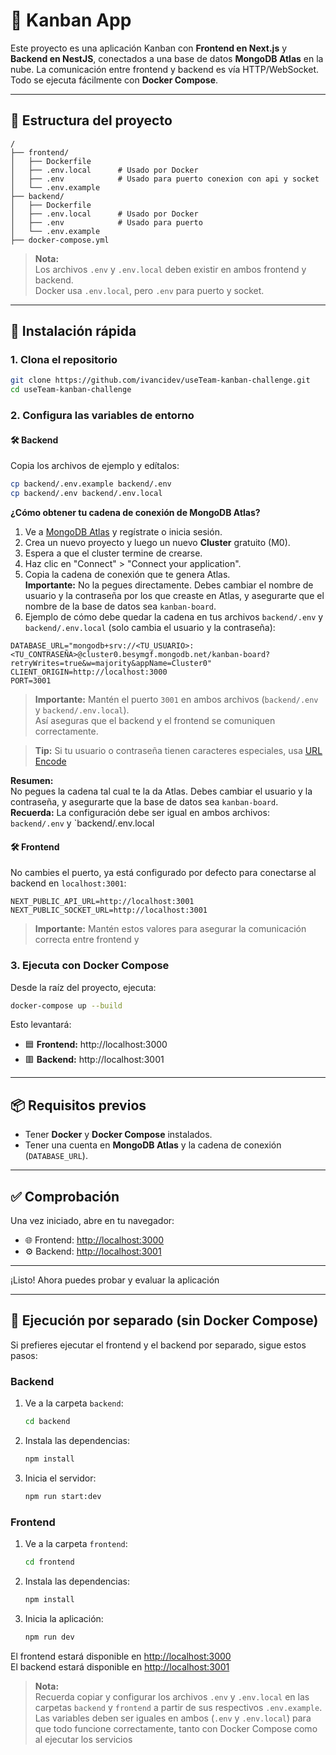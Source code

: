 # 🧩 Kanban App 

Este proyecto es una aplicación Kanban con **Frontend en Next.js** y **Backend en NestJS**, conectados a una base de datos **MongoDB Atlas** en la nube. La comunicación entre frontend y backend es vía HTTP/WebSocket. Todo se ejecuta fácilmente con **Docker Compose**.

---

## 📁 Estructura del proyecto

```
/
├── frontend/
│   ├── Dockerfile
│   ├── .env.local      # Usado por Docker
│   ├── .env            # Usado para puerto conexion con api y socket
│   └── .env.example
├── backend/
│   ├── Dockerfile
│   ├── .env.local      # Usado por Docker
│   ├── .env            # Usado para puerto
│   └── .env.example
├── docker-compose.yml
```

> **Nota:**  
> Los archivos `.env` y `.env.local` deben existir en ambos frontend y backend.  
> Docker usa `.env.local`, pero `.env` para puerto y socket.

---

## 🚀 Instalación rápida

### 1. Clona el repositorio

```bash
git clone https://github.com/ivancidev/useTeam-kanban-challenge.git
cd useTeam-kanban-challenge
```

### 2. Configura las variables de entorno

#### 🛠️ Backend

Copia los archivos de ejemplo y edítalos:

```bash
cp backend/.env.example backend/.env
cp backend/.env backend/.env.local
```

**¿Cómo obtener tu cadena de conexión de MongoDB Atlas?**

1. Ve a [MongoDB Atlas](https://www.mongodb.com/cloud/atlas/register) y regístrate o inicia sesión.
2. Crea un nuevo proyecto y luego un nuevo **Cluster** gratuito (M0).
3. Espera a que el cluster termine de crearse.
4. Haz clic en "Connect" > "Connect your application".
5. Copia la cadena de conexión que te genera Atlas.  
   **Importante:** No la pegues directamente. Debes cambiar el nombre de usuario y la contraseña por los que creaste en Atlas, y asegurarte que el nombre de la base de datos sea `kanban-board`.
6. Ejemplo de cómo debe quedar la cadena en tus archivos `backend/.env` y `backend/.env.local` (solo cambia el usuario y la contraseña):

```
DATABASE_URL="mongodb+srv://<TU_USUARIO>:<TU_CONTRASEÑA>@cluster0.besymgf.mongodb.net/kanban-board?retryWrites=true&w=majority&appName=Cluster0"
CLIENT_ORIGIN=http://localhost:3000
PORT=3001
```

> **Importante:** Mantén el puerto `3001` en ambos archivos (`backend/.env` y `backend/.env.local`).  
> Así aseguras que el backend y el frontend se comuniquen correctamente.

> **Tip:** Si tu usuario o contraseña tienen caracteres especiales, usa [URL Encode](https://www.urlencoder.io/)

**Resumen:**  
No pegues la cadena tal cual te la da Atlas. Debes cambiar el usuario y la contraseña, y asegurarte que la base de datos sea `kanban-board`.  
**Recuerda:** La configuración debe ser igual en ambos archivos: `backend/.env` y `backend/.env.local


#### 🛠️ Frontend

No cambies el puerto, ya está configurado por defecto para conectarse al backend en `localhost:3001`:

```
NEXT_PUBLIC_API_URL=http://localhost:3001
NEXT_PUBLIC_SOCKET_URL=http://localhost:3001
```

> **Importante:** Mantén estos valores para asegurar la comunicación correcta entre frontend y

### 3. Ejecuta con Docker Compose

Desde la raíz del proyecto, ejecuta:

```bash
docker-compose up --build
```

Esto levantará:

- 🟦 **Frontend:** http://localhost:3000
- 🟥 **Backend:** http://localhost:3001

---

## 📦 Requisitos previos

- Tener **Docker** y **Docker Compose** instalados.
- Tener una cuenta en **MongoDB Atlas** y la cadena de conexión (`DATABASE_URL`).

---

## ✅ Comprobación

Una vez iniciado, abre en tu navegador:

- 🌐 Frontend: [http://localhost:3000](http://localhost:3000)
- ⚙️ Backend: [http://localhost:3001](http://localhost:3001)

---


¡Listo! Ahora puedes probar y evaluar la aplicación

---

## 🚦 Ejecución por separado (sin Docker Compose)

Si prefieres ejecutar el frontend y el backend por separado, sigue estos pasos:

### Backend

1. Ve a la carpeta `backend`:
    ```bash
    cd backend
    ```
2. Instala las dependencias:
    ```bash
    npm install
    ```
3. Inicia el servidor:
    ```bash
    npm run start:dev
    ```

### Frontend

1. Ve a la carpeta `frontend`:
    ```bash
    cd frontend
    ```
2. Instala las dependencias:
    ```bash
    npm install
    ```
3. Inicia la aplicación:
    ```bash
    npm run dev
    ```

El frontend estará disponible en [http://localhost:3000](http://localhost:3000)  
El backend estará disponible en [http://localhost:3001](http://localhost:3001)

> **Nota:**  
> Recuerda copiar y configurar los archivos `.env` y `.env.local` en las carpetas `backend` y `frontend` a partir de sus respectivos `.env.example`.  
> Las variables deben ser iguales en ambos (`.env` y `.env.local`) para que todo funcione correctamente, tanto con Docker Compose como al ejecutar los servicios
